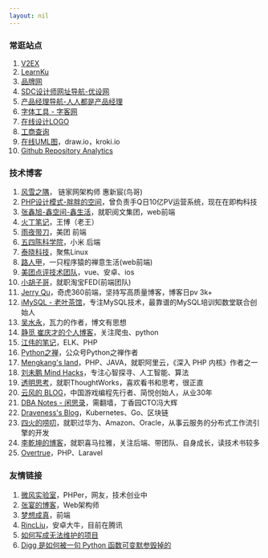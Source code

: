 ```yaml
---
layout: nil
---
```


### 常逛站点

1. [V2EX](http://www.v2ex.com/)
1. [LearnKu](https://learnku.com/)
1. [品牌网](https://www.chinapp.com/brand/1149)
1. [SDC设计师网址导航-优设网](http://hao.uisdc.com/)
1. [产品经理导航-人人都是产品经理](https://www.pmbaobao.com/)
1. [字体工具 - 字客网](https://www.fontke.com/tool/)
1. [在线设计LOGO](https://looka.com/)
1. [工商查询](http://www.gsxt.gov.cn/)
1. [在线UML图](https://processon.com/)，draw.io，kroki.io
1. [Github Repository Analytics](https://ossinsight.io/)

### 技术博客

1. [风雪之隅](http://www.laruence.com/)， 链家网架构师 惠新宸(鸟哥)
1. [PHP设计模式-胖胖的空间](http://www.phppan.com)，曾负责手Q日10亿PV运营系统，现在在即构科技
1. [张鑫旭-鑫空间-鑫生活](https://www.zhangxinxu.com/life/)，就职阅文集团，web前端
1. [火丁笔记](http://huoding.com)，王博（老王）
1. [雨夜带刀](https://blog.yiguochen.com)，美团 前端
1. [五四陈科学院](http://www.54chen.com/)，小米 后端
1. [泰晓科技](https://tinylab.org/)，聚焦Linux
1. [路人甲](http://passer-by.com/)，一只程序猿的禅意生活(web前端)
1. [美团点评技术团队](http://tech.meituan.com/)，vue、安卓、ios
1. [小胡子哥](http://www.barretlee.com/)，就职淘宝FED(前端团队)
1. [Jerry Qu](https://imququ.com/)，奇虎360前端，坚持写高质量博客，博客日pv 3k+
1. [iMySQL - 老叶茶馆](http://imysql.com/)，专注MySQL技术，最靠谱的MySQL培训知数堂联合创始人
1. [吴水永](https://www.zhihu.com/people/wu-shui-yong)，瓦力的作者，博文有思想
1. [静觅 崔庆才的个人博客](http://cuiqingcai.com)，关注爬虫、python
1. [江伟的笔记](http://www.jwsblog.com/)，ELK、PHP
1. [Python之禅](https://foofish.net/)，公众号Python之禅作者
1. [Mengkang's land](https://mengkang.net)，PHP、JAVA，就职阿里云，《深入 PHP 内核》作者之一
1. [刘未鹏 Mind Hacks](http://mindhacks.cn/2011/11/04/how-to-interview-a-person-for-two-years/)，专注心智探寻、人工智能、算法
1. [透明思考](https://gigix.github.io/)，就职ThoughtWorks，喜欢看书和思考，很正直
1. [云风的 BLOG](https://blog.codingnow.com/)，中国游戏编程先行者、简悦创始人，从业30年
1. [DBA Notes - 闲思录](https://dbanotes.net/)，需翻墙，丁香园CTO冯大辉
1. [Draveness's Blog](https://draveness.me/mysql-innodb)，Kubernetes、Go、区块链
1. [四火的唠叨](https://www.raychase.net/4822)，就职过华为、Amazon、Oracle，从事云服务的分布式工作流引擎的开发
1. [李乾坤的博客](https://qiankunli.github.io/2018/03/31/2018_review.html)，就职喜马拉雅，关注后端、带团队、自身成长，读技术书较多
1. [Overtrue](https://overtrue.me)，PHP、Laravel

### 友情链接

1. [微风实验室](https://www.meettea.com/)，PHPer，网友，技术创业中
1. [张宴的博客](http://blog.s135.com/)，Web架构师
1. [梦想成真](https://www.jianshu.com/u/b230cceb9ab1)，前端
1. [RincLiu](https://rinc.xyz/)，安卓大牛，目前在腾讯
1. [如何写成无法维护的项目](http://coolshell.cn/articles/4758.html)
1. [Digg 是如何被一句 Python 函数可变默参毁掉的](https://www.v2ex.com/t/467817)
